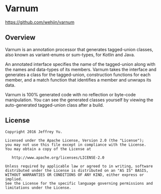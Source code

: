 # Varnum

https://github.com/wehjin/varnum

## Overview

Varnum is an annotation processor that generates tagged-union classes, also known as variant-enums or sum-types, for Kotlin and Java.

An annotated interface specifies the name of the tagged-union along with the names and data-types of its members. Varnum takes the interface and generates a class for the tagged-union, construction functions for each member, and a match function that identifies a member and unwraps its data.

Varnum is 100% generated code with no reflection or byte-code manipulation. You can see the generated classes yourself by viewing the auto-generated tagged-union class after a build.
 
## License
    Copyright 2016 Jeffrey Yu.
    
    Licensed under the Apache License, Version 2.0 (the "License");
    you may not use this file except in compliance with the License.
    You may obtain a copy of the License at

       http://www.apache.org/licenses/LICENSE-2.0

    Unless required by applicable law or agreed to in writing, software
    distributed under the License is distributed on an "AS IS" BASIS,
    WITHOUT WARRANTIES OR CONDITIONS OF ANY KIND, either express or implied.
    See the License for the specific language governing permissions and
    limitations under the License.